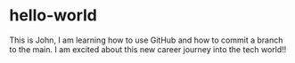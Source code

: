 # hello-world

This is John, I am learning how to use GitHub and how to commit a branch to the main. 
I am excited about this new career journey into the tech world!! 
